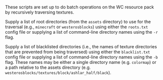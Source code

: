 These scripts are set up to do batch operations on the WC resource pack by recursively traversing textures.

Supply a list of root directories (from the `assets` directory) to use for the traversal (e.g., `minecraft` or `westerosblocks`) using either the `roots.txt` config file or supplying a list of command-line directory names using the `-r` flag.

Supply a list of blacklisted directories (i.e., the names of texture directories that are prevented from being traversed) using either the `blacklist.txt` config file or supplying a list of command-line directory names using the `-b` flag. These names may be either a single directory name (e.g. `colormap`) or a path relative to the assets directory (e.g. `westerosblocks/textures/block/ashlar_half/black`).